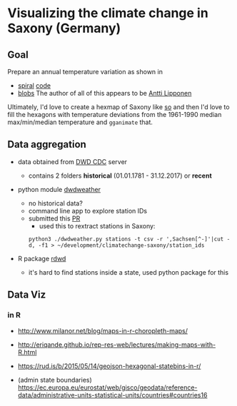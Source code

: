 # Visualizing the climate change in Saxony (Germany)


## Goal

Prepare an annual temperature variation as shown in 
- [spiral](https://www.citylab.com/environment/2017/08/watch-the-worlds-temperatures-spiral-out-of-control/535779/) [code](https://gist.github.com/anttilipp/6b572512ef53cfc6bf949afdc8eb6720)
- [blobs](https://www.flickr.com/photos/150411108@N06/30562013098)
The author of all of this appears to be [Antti Lipponen](https://anttilip.net/)

Ultimately, I'd love to create a hexmap of Saxony like [so](https://gist.github.com/hrbrmstr/51f961198f65509ad863#file-us_states_hexgrid-geojson) and then I'd love to fill the hexagons with temperature deviations from the 1961-1990 median max/min/median temperature and `gganimate` that.

## Data aggregation

- data obtained from [DWD CDC](ftp://ftp-cdc.dwd.de/pub/CDC/observations_germany/climate/daily/kl/) server

    + contains 2 folders __historical__ (01.01.1781 - 31.12.2017) or __recent__
	
- python module [dwdweather](https://github.com/marians/dwd-weather) 
  
    + no historical data?
    + command line app to explore station IDs
	+ submitted this [PR](https://github.com/marians/dwd-weather/compare/master...psteinb:py3-fixes?expand=1)
	    - used this to rextract stations in Saxony:
		```
		python3 ./dwdweather.py stations -t csv -r ',Sachsen[^-]'|cut -d, -f1 > ~/development/climatechange-saxony/station_ids
		```
	
- R package [rdwd](https://cran.r-project.org/web/packages/rdwd/vignettes/rdwd.html)
	+ it's hard to find stations inside a state, used python package for this

## Data Viz

### in R

- http://www.milanor.net/blog/maps-in-r-choropleth-maps/
- http://eriqande.github.io/rep-res-web/lectures/making-maps-with-R.html
- https://rud.is/b/2015/05/14/geojson-hexagonal-statebins-in-r/

- (admin state boundaries) https://ec.europa.eu/eurostat/web/gisco/geodata/reference-data/administrative-units-statistical-units/countries#countries16


